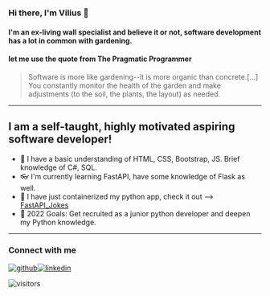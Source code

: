 ### Hi there, I'm Vilius 👋
#### I'm an ex-living wall specialist and believe it or not, software development has a lot in common with gardening. 
#### let me use the quote from The Pragmatic Programmer
>Software is more like gardening--it is more organic than concrete.[...] You constantly monitor the health of the garden and make adjustments (to the soil, the plants, the layout) as needed.
---
## I am a self-taught, highly motivated aspiring software developer!

- 🤔 I have a basic understanding of HTML, CSS, Bootstrap, JS. Brief knowledge of C#, SQL.
- 👓 I'm currently learning FastAPI, have some knowledge of Flask as well.
- 📓 I have just containerized my python app, check it out -->  [FastAPI_Jokes] 
- 🥅 2022 Goals: Get recruited as a junior python developer and deepen my Python knowledge.
---
### Connect with me 

[![github](https://cloud.githubusercontent.com/assets/17016297/18839843/0e06a67a-83d2-11e6-993a-b35a182500e0.png)][1][![linkedin](https://cloud.githubusercontent.com/assets/17016297/18839848/0fc7e74e-83d2-11e6-8c6a-277fc9d6e067.png)][2]

[FastAPI_Jokes]: https://github.com/Vilius-kul/FastAPI_random_jokes
[linkedin]: www.linkedin.com/in/vilius-kulinas
[GitHub]: https://github.com/Vilius-kul
[1]: http://www.github.com/Vilius-kul
[2]: https://www.linkedin.com/in/vilius-kulinas

<img src="https://visitor-badge.glitch.me/badge?page_id=Vilius-kul.Vilius-kul" alt="visitors" data-canonical-src="https://visitor-badge.glitch.me/badge?page_id=Vilius-kul.Vilius-kul" style="max-width: 100%;">
